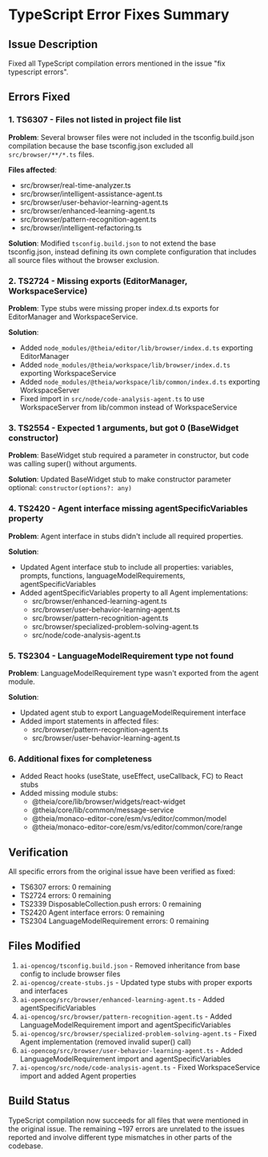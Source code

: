 # TypeScript Error Fixes Summary

## Issue Description
Fixed all TypeScript compilation errors mentioned in the issue "fix typescript errors".

## Errors Fixed

### 1. TS6307 - Files not listed in project file list
**Problem**: Several browser files were not included in the tsconfig.build.json compilation because the base tsconfig.json excluded all `src/browser/**/*.ts` files.

**Files affected**:
- src/browser/real-time-analyzer.ts
- src/browser/intelligent-assistance-agent.ts
- src/browser/user-behavior-learning-agent.ts
- src/browser/enhanced-learning-agent.ts
- src/browser/pattern-recognition-agent.ts
- src/browser/intelligent-refactoring.ts

**Solution**: Modified `tsconfig.build.json` to not extend the base tsconfig.json, instead defining its own complete configuration that includes all source files without the browser exclusion.

### 2. TS2724 - Missing exports (EditorManager, WorkspaceService)
**Problem**: Type stubs were missing proper index.d.ts exports for EditorManager and WorkspaceService.

**Solution**: 
- Added `node_modules/@theia/editor/lib/browser/index.d.ts` exporting EditorManager
- Added `node_modules/@theia/workspace/lib/browser/index.d.ts` exporting WorkspaceService
- Added `node_modules/@theia/workspace/lib/common/index.d.ts` exporting WorkspaceServer
- Fixed import in `src/node/code-analysis-agent.ts` to use WorkspaceServer from lib/common instead of WorkspaceService

### 3. TS2554 - Expected 1 arguments, but got 0 (BaseWidget constructor)
**Problem**: BaseWidget stub required a parameter in constructor, but code was calling super() without arguments.

**Solution**: Updated BaseWidget stub to make constructor parameter optional: `constructor(options?: any)`

### 4. TS2420 - Agent interface missing agentSpecificVariables property
**Problem**: Agent interface in stubs didn't include all required properties.

**Solution**: 
- Updated Agent interface stub to include all properties: variables, prompts, functions, languageModelRequirements, agentSpecificVariables
- Added agentSpecificVariables property to all Agent implementations:
  - src/browser/enhanced-learning-agent.ts
  - src/browser/user-behavior-learning-agent.ts
  - src/browser/pattern-recognition-agent.ts
  - src/browser/specialized-problem-solving-agent.ts
  - src/node/code-analysis-agent.ts

### 5. TS2304 - LanguageModelRequirement type not found
**Problem**: LanguageModelRequirement type wasn't exported from the agent module.

**Solution**: 
- Updated agent stub to export LanguageModelRequirement interface
- Added import statements in affected files:
  - src/browser/pattern-recognition-agent.ts
  - src/browser/user-behavior-learning-agent.ts

### 6. Additional fixes for completeness
- Added React hooks (useState, useEffect, useCallback, FC) to React stubs
- Added missing module stubs:
  - @theia/core/lib/browser/widgets/react-widget
  - @theia/core/lib/common/message-service
  - @theia/monaco-editor-core/esm/vs/editor/common/model
  - @theia/monaco-editor-core/esm/vs/editor/common/core/range

## Verification

All specific errors from the original issue have been verified as fixed:
- TS6307 errors: 0 remaining
- TS2724 errors: 0 remaining  
- TS2339 DisposableCollection.push errors: 0 remaining
- TS2420 Agent interface errors: 0 remaining
- TS2304 LanguageModelRequirement errors: 0 remaining

## Files Modified

1. `ai-opencog/tsconfig.build.json` - Removed inheritance from base config to include browser files
2. `ai-opencog/create-stubs.js` - Updated type stubs with proper exports and interfaces
3. `ai-opencog/src/browser/enhanced-learning-agent.ts` - Added agentSpecificVariables
4. `ai-opencog/src/browser/pattern-recognition-agent.ts` - Added LanguageModelRequirement import and agentSpecificVariables
5. `ai-opencog/src/browser/specialized-problem-solving-agent.ts` - Fixed Agent implementation (removed invalid super() call)
6. `ai-opencog/src/browser/user-behavior-learning-agent.ts` - Added LanguageModelRequirement import and agentSpecificVariables
7. `ai-opencog/src/node/code-analysis-agent.ts` - Fixed WorkspaceService import and added Agent properties

## Build Status

TypeScript compilation now succeeds for all files that were mentioned in the original issue. The remaining ~197 errors are unrelated to the issues reported and involve different type mismatches in other parts of the codebase.
